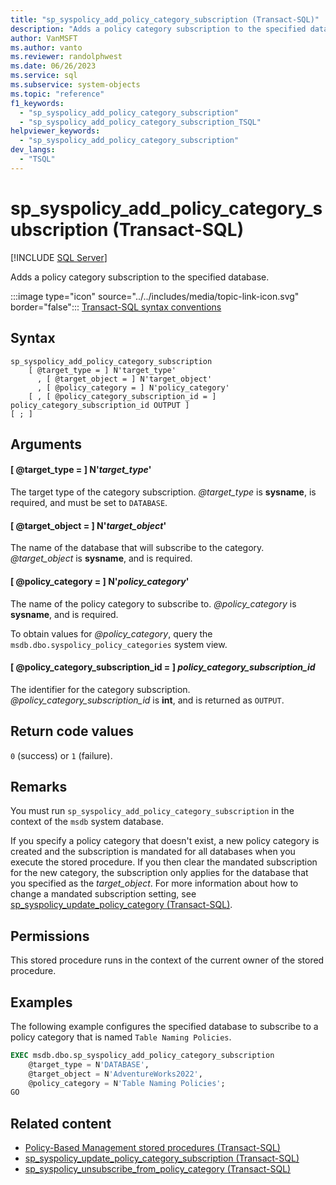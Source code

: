 ```yaml
---
title: "sp_syspolicy_add_policy_category_subscription (Transact-SQL)"
description: "Adds a policy category subscription to the specified database."
author: VanMSFT
ms.author: vanto
ms.reviewer: randolphwest
ms.date: 06/26/2023
ms.service: sql
ms.subservice: system-objects
ms.topic: "reference"
f1_keywords:
  - "sp_syspolicy_add_policy_category_subscription"
  - "sp_syspolicy_add_policy_category_subscription_TSQL"
helpviewer_keywords:
  - "sp_syspolicy_add_policy_category_subscription"
dev_langs:
  - "TSQL"
---
```

# sp_syspolicy_add_policy_category_subscription (Transact-SQL)

[!INCLUDE [SQL Server](../../includes/applies-to-version/sqlserver.md)]

Adds a policy category subscription to the specified database.

:::image type="icon" source="../../includes/media/topic-link-icon.svg" border="false"::: [Transact-SQL syntax conventions](../../t-sql/language-elements/transact-sql-syntax-conventions-transact-sql.md)

## Syntax

```syntaxsql
sp_syspolicy_add_policy_category_subscription
    [ @target_type = ] N'target_type'
      , [ @target_object = ] N'target_object'
      , [ @policy_category = ] N'policy_category'
    [ , [ @policy_category_subscription_id = ] policy_category_subscription_id OUTPUT ]
[ ; ]
```

## Arguments

#### [ @target_type = ] N'*target_type*'

The target type of the category subscription. *@target_type* is **sysname**, is required, and must be set to `DATABASE`.

#### [ @target_object = ] N'*target_object*'

The name of the database that will subscribe to the category. *@target_object* is **sysname**, and is required.

#### [ @policy_category = ] N'*policy_category*'

The name of the policy category to subscribe to. *@policy_category* is **sysname**, and is required.

To obtain values for *@policy_category*, query the `msdb.dbo.syspolicy_policy_categories` system view.

#### [ @policy_category_subscription_id = ] *policy_category_subscription_id*

The identifier for the category subscription. *@policy_category_subscription_id* is **int**, and is returned as `OUTPUT`.

## Return code values

`0` (success) or `1` (failure).

## Remarks

You must run `sp_syspolicy_add_policy_category_subscription` in the context of the `msdb` system database.

If you specify a policy category that doesn't exist, a new policy category is created and the subscription is mandated for all databases when you execute the stored procedure. If you then clear the mandated subscription for the new category, the subscription only applies for the database that you specified as the *target_object*. For more information about how to change a mandated subscription setting, see [sp_syspolicy_update_policy_category (Transact-SQL)](sp-syspolicy-update-policy-category-transact-sql.md).

## Permissions

This stored procedure runs in the context of the current owner of the stored procedure.

## Examples

The following example configures the specified database to subscribe to a policy category that is named `Table Naming Policies`.

```sql
EXEC msdb.dbo.sp_syspolicy_add_policy_category_subscription
    @target_type = N'DATABASE',
    @target_object = N'AdventureWorks2022',
    @policy_category = N'Table Naming Policies';
GO
```

## Related content

- [Policy-Based Management stored procedures (Transact-SQL)](policy-based-management-stored-procedures-transact-sql.md)
- [sp_syspolicy_update_policy_category_subscription (Transact-SQL)](sp-syspolicy-update-policy-category-subscription-transact-sql.md)
- [sp_syspolicy_unsubscribe_from_policy_category (Transact-SQL)](sp-syspolicy-unsubscribe-from-policy-category-transact-sql.md)
